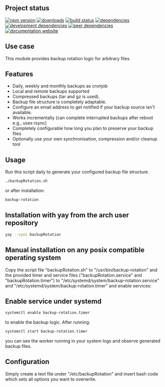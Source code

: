 <!-- #!/usr/bin/env markdown
-*- coding: utf-8 -*-
region header
Copyright Torben Sickert 16.12.2012

License
-------

This library written by Torben Sickert stand under a creative commons naming
3.0 unported license. See https://creativecommons.org/licenses/by/3.0/deed.de
endregion -->

Project status
--------------

[![npm version](https://badge.fury.io/js/backup-rotation.svg)](https://www.npmjs.com/package/backup-rotation)
[![downloads](https://img.shields.io/npm/dy/backup-rotation.svg)](https://www.npmjs.com/package/backup-rotation)
[![build status](https://travis-ci.org/thaibault/backupRotation.svg?branch=master)](https://travis-ci.org/thaibault/backupRotation)
[![dependencies](https://img.shields.io/david/thaibault/backup-rotation.svg)](https://david-dm.org/thaibault/backup-rotation)
[![development dependencies](https://img.shields.io/david/dev/thaibault/backup-rotation.svg)](https://david-dm.org/thaibault/backup-rotation?type=dev)
[![peer dependencies](https://img.shields.io/david/peer/thaibault/backup-rotation.svg)](https://david-dm.org/thaibault/backup-rotation?type=peer)
[![documentation website](https://img.shields.io/website-up-down-green-red/https/torben.website/backupRotation.svg?label=documentation-website)](https://torben.website/backupRotation)

Use case
--------

This module provides backup rotation logic for arbitrary files.

Features
--------

- Daily, weekly and monthly backups as cronjob
- Local and remote backups supported
- Compressed backups (tar and gz is used).
- Backup file structure is completely adaptable.
- Configure an email address to get notified if your backup source isn't
  available.
- Works incrementally (can complete interrupted backups after reboot e.g., uses
  rsync)
- Completely configurable how long you plan to preserve your backup files
- Optionally use your own synchronisation, compression and/or cleanup tool

Usage
-----

Run this script daily to generate your configured backup file structure.

```sh
./backupRotation.sh
```

or after installation:

```sh
backup-rotation
```

Installation with yay from the arch user repository
-----------------------------------------------------

```sh
yay --sync backupRotation
```

Manual installation on any posix compatible operating system
------------------------------------------------------------

Copy the script file "backupRotation.sh" to "/usr/bin/backup-rotation" and the
provided timer and service files ("backupRotation.service" and
"backupRotation.timer") to "/etc/systemd/system/backup-rotation.service" and
"/etc/systemd/system/backup-rotation.timer" and enable services:

Enable service under systemd
----------------------------

```sh
systemctl enable backup-rotation.timer
```

to enable the backup logic. After running:

```sh
systemctl start backup-rotation.timer
```

you can see the worker running in your system logs and observe generated backup
files.

Configuration
-------------

Simply create a text file under "/etc/backupRotation" and insert bash code
which sets all options you want to overwrite.

<!-- region vim modline
vim: set tabstop=4 shiftwidth=4 expandtab:
vim: foldmethod=marker foldmarker=region,endregion:
endregion -->
